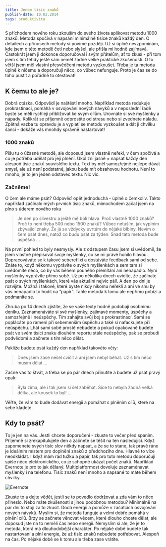```yaml
---
title: Jenom tisíc znaků
publish-date: 10.02.2014
tags: produktivita
---
```

S příchodem nového roku zkouším do svého života aplikovat metodu 1000 znaků.
Metoda spočívá v napsání minimálně tisíce znaků každý den. O detailech a
přínosech metody si povíme později. Už si úplně nevzpomínám, kde jsem o této
metodě četl nebo slyšel, ale přišla mi hodně zajímavá. Častokrát jsem ji dokonce
doporučoval i svým přátelům, ať to zkusí - při tom jsem s tím tehdy ještě sám
neměl žádné velké praktické zkušenosti. O to větší jsem měl vlastní přesvědčení
metodu vyzkoušet. Třeba je ta metoda úplně k ničemu a doporučuji něco, co vůbec
nefunguje. Proto je čas se do toho pustit a pořádně to otestovat!

## K čemu to ale je?

Dobrá otázka. Odpovědí je naštěstí mnoho. Například metoda redukuje prokrastinaci,
pomáhá v osvojování nových návyků a v neposlední řadě byste se měli rychleji
přibližovat ke svým cílům. Urovnáte si své myšlenky a nápady. Kolikrát se příjemně
odprostíte od stresu nebo si zvednete náladu. Zpětná vazba tu opravdu je a vyplatí
se metodu vyzkoušet a dát ji chvilku šanci - dokáže vás mnohdy správně nastartovat!

### 1000 znaků

Píšu tu o úžasné metodě, ale doposud jsem vlastně neřekl, v čem spočívá a co je potřeba
udělat pro její plnění. Úkol zní jasně = napsat každý den alespoň tisíc znaků souvislého
textu. Text by měl samozřejmě nejlépe dávat smysl, ale už není podstatné, jakou bude mít
obsahovou hodnotu. Není to mnoho, je to jen jeden odstavec textu. Nic víc.

### Začněme!

O čem ale máme psát? Odpověď opět jednoduchá - úplně o čemkoliv. Takto například začínalo
mých prvních tisíc znaků, mimochodem začal jsem na plno s úderem nového roku

> Je den po silvestru a ještě mě bolí hlava. Proč vlastně 1000 znaků? Proč to není
třeba 500 nebo 1500 znaků? Vůbec netuším, jak vyplním zbývající znaky. Že já se vždycky
uvrtám do nějaké blbiny. Nevím o čem psát dnes, natož co budu psát za týden. Snad tato
metoda bude úspěšná …

Na první pohled to byly nesmysly. Ale z odstupem času jsem si uvědomil, že jsem vlastně
přepisoval svoje myšlenky, co se mi právě honilo hlavou. Dopracováváte se k takové
sebereflixi a dostáváte feedback sami od sebe. Znáte to, když někomu vyprávíte o svých
myšlenkách a sem tam si uvědomíte něco, co by vás během pouhého přemítání ani nenapadlo.
Nyní myšlenky vyprávíte přímo sobě. Už po několika dnech uvidíte, že začínate psát o svých
myšlenkách, které vás aktuální nejvíc pálí. A den po dni je rozvíjíte. Možná i takové,
které byste nikdy nikomu neřekli a ani ve snu by vás nenapadlo to hodit na “papír”.
Tahle metoda k tomu ale nepřímo pobízí a podmaníte se.

Zhruba po 14 dnech zjistíte, že se vaše texty hodně podobají osobnímu deníku.
Zaznamenáváte si své myšlenky, zajímavé momenty, úspěchy a samozřejmě i neúspěchy. Tím
zahájíte svůj boj s prokrastinací. Sami se poplácáte po rameni při sebemenším úspěchu a
také si nafackujete při neúspěchu. Lhát sami sobě prostě nebudete a pokud opakovaně
budete psát ve svém tisíci znaku dlouhém reportu stále neúspěchy, pak se probudí
podvědomí a začnete s tím něco dělat.

Pakliže budete psát každý den například takovéto věty:

> Dnes jsem zase nešel cvičit a ani jsem nebyl běhat. Už s tím něco musím dělat …

Začne vás to štvát, a třeba se po pár dnech přinutíte a budete už psát pravý opak:

> Byla zima, ale i tak jsem si šel zaběhat. Sice to nebyla žádná velká délka,
ale kousek to byl! …

Věřte, že vám to bude dodávat energii a pomáhat s plněním cílů, které na sebe kladete.

## Kdy to psát?

To je jen na vás. Jestli chcete doporučení - zkuste to večer před spaním. Příjemně si
zrekapitulujete den a začnete se těšit na ten následující. Když zapomenete svých tisíc
slov někdy napsat, a že se to stane, tak právě ráno je ideálním místem pro doplnění
znaků z předchozího dne. Hlavně to více neodkládat. I když mám rád tužku a papír, tak
pro tuto metodu doporučuji spíše něco elektronického, co je schopné ukázat počet znaků.
Například Evernote je pro to jak dělaný. Multiplatformost dovoluje zaznaménavat myšlenky
i na telefonu. Tisíc znaků není mnoho a napsané to máte během chvilky.

![Evernote](/img/posts/01-evernote.jpg "Evernote")

Zkuste to a dejte vědět, jestli se to povedlo dodržovat a zda vám to něco přineslo.
Nebo máte zkušenosti s jinou podobnou metodou? Minimálně na pár dní to stojí za to zkusit.
Dodá energii a pomůže v začátcích osvojování nových návyků. Myslím si, že metoda funguje a
velmi dobře pomáhá v plnění cílů. Brzy se začnete věnovat věcem, které dlouho chcete dělat,
ale doposud jste na to neměli čas nebo energii. Nemyslím si ale, že je to metoda, která má
dlouhodobější charakter. Po nějaké době budete tak nastartovaní a plní energie, že už tisíc
znaků nebudete potřebovat. Alespoň na čas. Po nějaké době se k tomu ale třeba zase vrátíte.
